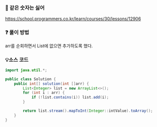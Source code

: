 ### 🔗 같은 숫자는 싫어
https://school.programmers.co.kr/learn/courses/30/lessons/12906

### ❓ 풀이 방법
arr를 순회하면서 List에 없으면 추가하도록 했다.  

### 💡소스 코드
```java
import java.util.*;

public class Solution {
    public int[] solution(int []arr) {
        List<Integer> list = new ArrayList<>();
        for (int i : arr) {
            if (!list.contains(i)) list.add(i);
        }

        return list.stream().mapToInt(Integer::intValue).toArray();
    }
}
```